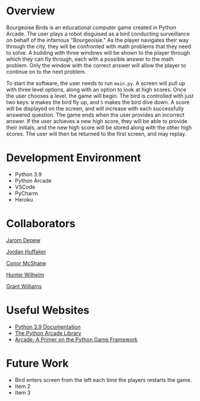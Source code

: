 # Overview

Bourgeoise Birds is an educational computer game created in Python Arcade. The user plays a robot disguised as a bird conducting surveillance on behalf of the infamous "Bourgeoisie." As the player navigates their way through the city, they will be confronted with math problems that they need to solve. A building with three windows will be shown to the player through which they can fly through, each with a possible answer to the math problem. Only the window with the correct answer will allow the player to continue on to the next problem.

To start the software, the user needs to run `main.py`. A screen will pull up with three level options, along with an option to look at high scores. Once the user chooses a level, the game will begin. The bird is controlled with just two keys: `W` makes the bird fly up, and `S` makes the bird dive down. A score will be displayed on the screen, and will increase with each successfully answered question. The game ends when the user provides an incorrect answer. If the user achieves a new high score, they will be able to provide their initials, and the new high score will be stored along with the other high scores. The user will then be returned to the first screen, and may replay.

# Development Environment

* Python 3.9
* Python Arcade
* VSCode
* PyCharm
* Heroku

# Collaborators

[Jarom Depew](https://github.com/Physics0201)

[Jordan Huffaker](https://github.com/JHuffaker)

[Conor McShane](https://github.com/CPMcshane)

[Hunter Wilhelm](https://github.com/yeskindofday)

[Grant Williams](https://github.com/GrantWilliams99)

# Useful Websites

* [Python 3.9 Documentation](https://docs.python.org/3.9/)
* [The Python Arcade Library](https://arcade.academy/#)
* [Arcade: A Primer on the Python Game Framework](https://realpython.com/arcade-python-game-framework/)


# Future Work

* Bird enters screen from the left each time the players restarts the game.
* Item 2
* Item 3
